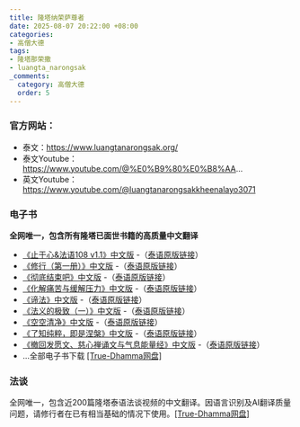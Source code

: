 ```yaml
---
title: 隆塔纳荣萨尊者
date: 2025-08-07 20:22:00 +08:00
categories:
- 高僧大德
tags:
- 隆塔那荣撒
- luangta_narongsak
_comments:
  category: 高僧大德
  order: 5
---
```


### 官方网站：
* 泰文：https://www.luangtanarongsak.org/
* 泰文Youtube：https://www.youtube.com/@%E0%B9%80%E0%B8%AA...
* 英文Youtube：https://www.youtube.com/@luangtanarongsakkheenalayo3071
### 电子书
**全网唯一，包含所有隆塔已面世书籍的高质量中文翻译**
* <a href="https://download.true-dhamma.com/%E9%9A%86%E5%A1%94%E7%BA%B3%E8%8D%A3%E8%90%A8%E5%B0%8A%E8%80%85/%E7%94%B5%E5%AD%90%E4%B9%A6/%E6%AD%A2%E4%BA%8E%E5%BF%83&%E6%B3%95%E8%AF%AD108%20v1.1.pdf" target="_blank">《止于心&法语108 v1.1》中文版</a> -（<a href="https://www.luangtanarongsak.org/home/index.php/2017-10-14-13-19-49/2017-11-12-10-51-16/item/1415-book-06" target="_blank">泰语原版链接</a>）
* <a href="https://download.true-dhamma.com/%E9%9A%86%E5%A1%94%E7%BA%B3%E8%8D%A3%E8%90%A8%E5%B0%8A%E8%80%85/%E7%94%B5%E5%AD%90%E4%B9%A6/%E4%BF%AE%E8%A1%8C%EF%BC%88%E7%AC%AC%E4%B8%80%E5%86%8C%EF%BC%89%20-%20%E9%9A%86%E5%A1%94%E7%BA%B3%E8%8D%A3%E8%90%A8.epub" target="_blank">《修行（第一册）》中文版</a> -（<a href="https://www.luangtanarongsak.org/home/index.php/2017-10-14-13-19-49/2017-11-12-10-51-16/item/1413-book-04" target="_blank">泰语原版链接</a>）
* <a href="https://download.true-dhamma.com/%E9%9A%86%E5%A1%94%E7%BA%B3%E8%8D%A3%E8%90%A8%E5%B0%8A%E8%80%85/%E7%94%B5%E5%AD%90%E4%B9%A6/%E5%BD%BB%E5%BA%95%E7%BB%93%E6%9D%9F%E5%90%A7-%E9%9A%86%E5%A1%94%E7%BA%B3%E8%8D%A3%E8%90%A8.epub" target="_blank">《彻底结束吧》中文版</a> -（<a href="https://www.luangtanarongsak.org/home/index.php/2017-10-14-13-19-49/2017-11-12-10-51-16/item/1416-book-07" target="_blank">泰语原版链接</a>）
* <a href="https://download.true-dhamma.com/%E9%9A%86%E5%A1%94%E7%BA%B3%E8%8D%A3%E8%90%A8%E5%B0%8A%E8%80%85/%E7%94%B5%E5%AD%90%E4%B9%A6/%E5%8C%96%E8%A7%A3%E7%97%9B%E8%8B%A6%E4%B8%8E%E7%BC%93%E8%A7%A3%E5%8E%8B%E5%8A%9B%20-%20%E9%9A%86%E5%A1%94%E7%BA%B3%E8%8D%A3%E8%90%A8.epub" target="_blank">《化解痛苦与缓解压力》中文版</a> -（<a href="https://www.luangtanarongsak.org/home/index.php/2017-10-14-13-19-49/2017-11-12-10-51-16/item/10-book-01" target="_blank">泰语原版链接</a>）
* <a href="" target="_blank">《谛法》中文版</a> -（<a href="" target="_blank">泰语原版链接</a>）
* <a href="" target="_blank">《法义的极致（一）》中文版</a> -（<a href="" target="_blank">泰语原版链接</a>）
* <a href="" target="_blank">《空空清净》中文版</a> -（<a href="" target="_blank">泰语原版链接</a>）
* <a href="" target="_blank">《了知纯粹，即是涅槃》中文版</a> -（<a href="" target="_blank">泰语原版链接</a>）
* <a href="" target="_blank">《撤回发愿文、慈心禅诵文与气息能量经》中文版</a> -（<a href="" target="_blank">泰语原版链接</a>）
* ...全部电子书下载 <a href="" target="_blank">[True-Dhamma网盘]</a>
### 法谈
全网唯一，包含近200篇隆塔泰语法谈视频的中文翻译。因语言识别及AI翻译质量问题，请修行者在已有相当基础的情况下使用。<a href="" target="_blank">[True-Dhamma网盘]</a>